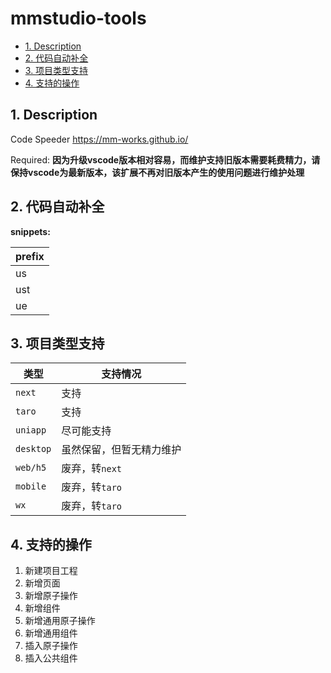 # mmstudio-tools

<!-- TOC -->

- [1. Description](#1-description)
- [2. 代码自动补全](#2-代码自动补全)
- [3. 项目类型支持](#3-项目类型支持)
- [4. 支持的操作](#4-支持的操作)

<!-- /TOC -->

## 1. Description

Code Speeder <https://mm-works.github.io/>

Required: **因为升级vscode版本相对容易，而维护支持旧版本需要耗费精力，请保持vscode为最新版本，该扩展不再对旧版本产生的使用问题进行维护处理**

## 2. 代码自动补全

**snippets:**

| prefix |
| ------ |
| us |
| ust |
| ue |

## 3. 项目类型支持

|类型|支持情况|
|---|---|
|`next`|支持|
|`taro`|支持|
|`uniapp`|尽可能支持|
|`desktop`|虽然保留，但暂无精力维护|
|`web/h5`|废弃，转`next`|
|`mobile`|废弃，转`taro`|
|`wx`|废弃，转`taro`|

## 4. 支持的操作

1. 新建项目工程
1. 新增页面
1. 新增原子操作
1. 新增组件
1. 新增通用原子操作
1. 新增通用组件
1. 插入原子操作
1. 插入公共组件
